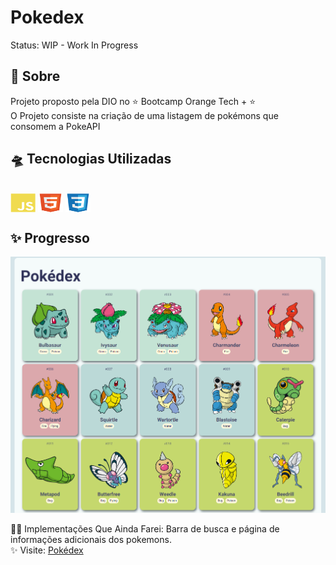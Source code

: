 # Pokedex

Status: WIP - Work In Progress <br>


## 📎 Sobre 

Projeto proposto pela DIO no ⭐ Bootcamp Orange Tech + ⭐ <br>
O Projeto consiste na criação de uma listagem de pokémons que consomem a PokeAPI


## 🛸 Tecnologias Utilizadas

<div style="display: inline_block"><br>
  
  <img align="center" alt="Metzker-Js" height="30" width="40" src="https://raw.githubusercontent.com/devicons/devicon/master/icons/javascript/javascript-plain.svg">
  <img align="center" alt="Metzker-HTML" height="30" width="40" src="https://raw.githubusercontent.com/devicons/devicon/master/icons/html5/html5-original.svg">
  <img align="center" alt="Metzker-CSS" height="30" width="40" src="https://raw.githubusercontent.com/devicons/devicon/master/icons/css3/css3-original.svg">

</div>

## ✨ Progresso

<img src="./assets/img/apresentationMenu.png" alt="Pre visualização da pokédex, lista de pokemons"> <br>

🐱‍👤 Implementações Que Ainda Farei: Barra de busca e página de informações adicionais dos pokemons. <br>
✨ Visite: <a href="https://pokedex-imetzker.netlify.app/" rel="Site" target="_blank">Pokédex</a>